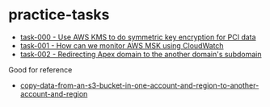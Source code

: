# practice-tasks


- [task-000 - Use AWS KMS to do symmetric key encryption for PCI data](door/task-001-kms)
- [task-001 - How can we monitor AWS MSK using CloudWatch](door/task-002-monitoring-msk)
- [task-002 - Redirecting Apex domain to the another domain's subdomain](door/task-003-redirection-using-s3-cloudfront)




Good for reference
- [copy-data-from-an-s3-bucket-in-one-account-and-region-to-another-account-and-region](https://docs.aws.amazon.com/prescriptive-guidance/latest/patterns/copy-data-from-an-s3-bucket-in-one-account-and-region-to-another-account-and-region.html)